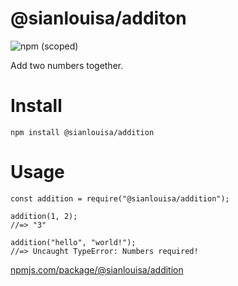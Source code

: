 # @sianlouisa/additon

![npm (scoped)](https://img.shields.io/npm/v/@sianlouisa/addition)

Add two numbers together.

# Install

```
npm install @sianlouisa/addition
```

# Usage

```
const addition = require("@sianlouisa/addition");

addition(1, 2);
//=> "3"

addition("hello", "world!");
//=> Uncaught TypeError: Numbers required!
```

[npmjs.com/package/@sianlouisa/addition](https://www.npmjs.com/package/@sianlouisa/additon)
